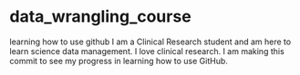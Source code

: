 # data_wrangling_course
learning how to use github
I am a Clinical Research student and am here to learn science data management. I love clinical research.
I am making this commit to see my progress in learning how to use GitHub.
